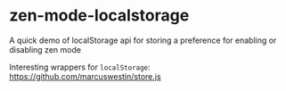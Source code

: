 zen-mode-localstorage
=====================

A quick demo of localStorage api for storing a preference for enabling or disabling zen mode

Interesting wrappers for `localStorage`:
https://github.com/marcuswestin/store.js
